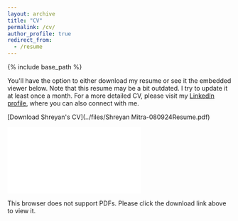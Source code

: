 ```yaml
---
layout: archive
title: "CV"
permalink: /cv/
author_profile: true
redirect_from:
  - /resume
---
```


{% include base_path %}

You'll have the option to either download my resume or see it the embedded viewer below. Note that this resume may be a bit outdated. I try to update it at least once a month. For a more detailed CV, please visit my [LinkedIn profile](linkedin.com/in/shreyanmitra), where you can also connect with me.

[Download Shreyan's CV](../files/Shreyan Mitra-080924Resume.pdf)

<object data="../files/Shreyan Mitra-080924Resume.pdf" type="application/pdf" width="700px" height="900px">
    <embed src="../files/Shreyan Mitra-080924Resume.pdf">
        <p>This browser does not support PDFs. Please click the download link above to view it.</p>
    </embed>
</object>
